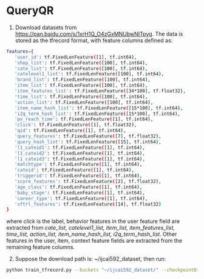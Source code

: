 # QueryQR

1. Download datasets from https://pan.baidu.com/s/1xrH1Q_O4zGxMNUbwNITpyg. The data is stored as the tfrecord format, with feature columns defined as:
```bash
features={
   'user_id': tf.FixedLenFeature([1], tf.int64),
   'shop_list': tf.FixedLenFeature([100], tf.int64),
   'cate_list': tf.FixedLenFeature([100], tf.int64),
   'catelevel1_list': tf.FixedLenFeature([100], tf.int64),
   'brand_list': tf.FixedLenFeature([100], tf.int64),
   'item_list': tf.FixedLenFeature([100], tf.int64),
   'item_features_list': tf.FixedLenFeature([34*100], tf.float32),
   'time_list': tf.FixedLenFeature([100], tf.int64),
   'action_list': tf.FixedLenFeature([100], tf.int64),
   'item_name_hash_list': tf.FixedLenFeature([15*100], tf.int64),
   'i2q_term_hash_list': tf.FixedLenFeature([15*100], tf.int64),
   'pv_reach_time': tf.FixedLenFeature([1], tf.int64),
   'click': tf.FixedLenFeature([1], tf.float32),
   'qid': tf.FixedLenFeature([1], tf.int64),
   'query_features': tf.FixedLenFeature([7], tf.float32),
   'query_hash_list': tf.FixedLenFeature([15], tf.int64),
   'l1_cateid1': tf.FixedLenFeature([1], tf.int64),
   'l1_cateid2': tf.FixedLenFeature([1], tf.int64),
   'l1_cateid3': tf.FixedLenFeature([1], tf.int64),
   'matchtype': tf.FixedLenFeature([1], tf.int64),
   'cateid': tf.FixedLenFeature([1], tf.int64),
   'triggerid': tf.FixedLenFeature([1], tf.int64),
   'score_features': tf.FixedLenFeature([2], tf.float32),
   'age_class': tf.FixedLenFeature([1], tf.int64),
   'baby_stage': tf.FixedLenFeature([1], tf.int64),
   'career_type': tf.FixedLenFeature([1], tf.int64),
   'xftrl_features': tf.FixedLenFeature([14], tf.float32)
}
```
where _click_ is the label, behavior features in the user feature field are extracted from _cate_list, catelevel1_list, item_list, item_features_list, time_list, action_list, item_name_hash_list, i2q_term_hash_list_. Other features in the user, item, context feature fields are extracted from the remaining feature columns.  
  
  
  
2. Suppose the download path is: ~/ijcai592_dataset, then run: 
```bash
python train_tfrecord.py --buckets "~/ijcai592_dataset/" --checkpointDir "~/log/"
```
